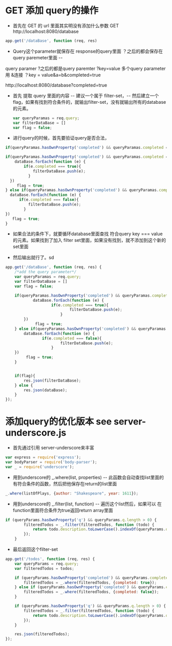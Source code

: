 # GET 添加 query的操作
- 首先在 GET 的 url 里面其实明没有添加什么参数 GET http://localhost:8080/database

```javascript
app.get('/dataBase', function (req, res)
```

- Query这个parameter就保存在 response的query里面 ？之后的都会保存在query paremeter里面 --

query paramer ?之后的都是query paremter  ?key=value
多个query parameter 用 &连接 ？key = value&a=b&completed=true

http://localhost:8080/database?completed=true


- 首先 提取 query 里面的内容 --
  建议一个属于 filter-set，--
  然后建立一个flag，如果有找到符合条件的，就输出filter-set，没有就输出所有的database的元素。


  ```javascript
  var queryParamas = req.query;
  var filterDataBase = []
  var flag = false;
  ```

- 进行query的时候，首先要验证query是否合法，

```javascript
if(queryParamas.hasOwnProperty('completed') && queryParamas.completed === 'true')

```

```javascript
if(queryParamas.hasOwnProperty('completed') && queryParamas.completed === 'true') {
    dataBase.forEach(function (e) {
        if(e.completed === true){
            filterDataBase.push(e);
          }
  })
     flag = true;
} else if(queryParamas.hasOwnProperty('completed') && queryParamas.completed == 'false'){
  dataBase.forEach(function (e) {
      if(e.completed === false){
          filterDataBase.push(e);
        }
})
   flag = true;
}
```

- 如果合法的条件下，就要循环database里面查找 符合query key === value的元素。如果找到了加入 filter set里面，如果没有找到，就不添加到这个新的set里面

- 然后输出就行了。sd


```javascript
app.get('/dataBase', function (req, res) {
	/*add the query parameter*/
	var queryParamas = req.query;
	var filterDataBase = []
	var flag = false;

	if(queryParamas.hasOwnProperty('completed') && queryParamas.completed === 'true') {
			dataBase.forEach(function (e) {
					if(e.completed === true){
							filterDataBase.push(e);
						}
		})
			 flag = true;
	} else if(queryParamas.hasOwnProperty('completed') && queryParamas.completed == 'false'){
		dataBase.forEach(function (e) {
				if(e.completed === false){
						filterDataBase.push(e);
					}
	})
		 flag = true;
	}


	if(flag){
		res.json(filterDataBase);
	} else {
		res.json(dataBase);
	}
});
```

# 添加query的优化版本 see server-underscore.js
- 首先通过引用 server-underscore来丰富

```javascript
var express = require('express');
var bodyParser = require('body-parser');
var _ = require('underscore');
```

- 用到underscore的 _.where(list, properties) --
此函数会自动查找list里面的 有符合条件的函数，然后把他保存在return的list里面
```javascript
_.where(listOfPlays, {author: "Shakespeare", year: 1611});
```
- 用到underscore的 _.filter(list, function) --
遍历这个list然后，如果可以 在function里面符合条件为true返回return array里面
```javascript
if (queryParams.hasOwnProperty('q') && queryParams.q.length > 0) {
		filteredTodos = _.filter(filteredTodos, function (todo) {
			return todo.description.toLowerCase().indexOf(queryParams.q.toLowerCase()) > -1;
		});
	}
```
- 最后返回这个filter-set
```javascript
app.get('/todos', function (req, res) {
	var queryParams = req.query;
	var filteredTodos = todos;

	if (queryParams.hasOwnProperty('completed') && queryParams.completed === 'true') {
		filteredTodos = _.where(filteredTodos, {completed: true});
	} else if (queryParams.hasOwnProperty('completed') && queryParams.completed === 'false') {
		filteredTodos = _.where(filteredTodos, {completed: false});
	}

	if (queryParams.hasOwnProperty('q') && queryParams.q.length > 0) {
		filteredTodos = _.filter(filteredTodos, function (todo) {
			return todo.description.toLowerCase().indexOf(queryParams.q.toLowerCase()) > -1;
		});
	}

	res.json(filteredTodos);
});
```
